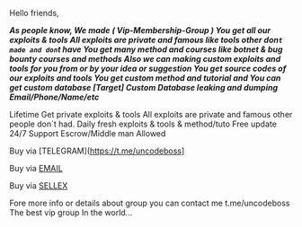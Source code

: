 Hello friends,

***As people know, We made ( Vip-Membership-Group )
You get all our exploits & tools
All exploits are private and famous like tools other don`t made and don`t have
You get many method and courses like botnet & bug bounty courses and methods
Also we can making custom exploits and tools for you from or by your idea or suggestion
You get source codes of our exploits and tools 
You get custom method and tutorial
and
You can get custom database [Target]
Custom Database leaking and dumping
Email/Phone/Name/etc***

Lifetime
Get private exploits & tools
All exploits are private and famous other people don`t had.
Daily fresh exploits & tools & method/tuto 
Free update
24/7 Support
Escrow/Middle man Allowed

Buy via [TELEGRAM](https://t.me/uncodeboss]

Buy via [EMAIL](mailto:uncodeboss@gmail.com)

Buy via [SELLEX]()

Fore more info or details about group you can contact me t.me/uncodeboss
The best vip group In the world...
